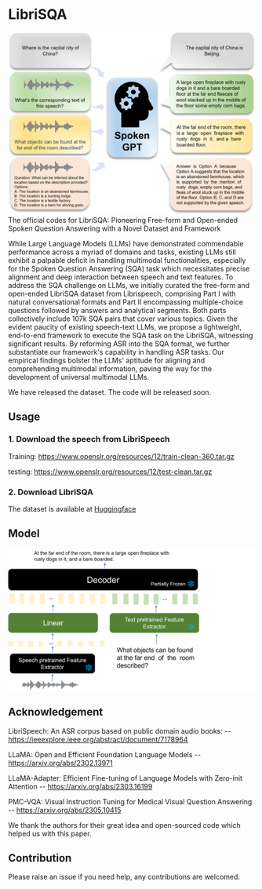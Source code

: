 # LibriSQA
<div align="center">
    <img src="https://github.com/ZihanZhaoSJTU/LibriSQA/blob/main/overview.png" width="600">
</div>
The official codes for LibriSQA: Pioneering Free-form and Open-ended Spoken Question Answering with a Novel Dataset and Framework

While Large Language Models (LLMs) have demonstrated commendable performance across a myriad of domains and tasks, existing LLMs still exhibit a palpable deficit in handling multimodal functionalities, especially for the Spoken Question Answering (SQA) task which necessitates precise alignment and deep interaction between speech and text features. To address the SQA challenge on LLMs, we initially curated the free-form and open-ended LibriSQA dataset from Librispeech, comprising Part I with natural conversational formats and Part II encompassing multiple-choice questions followed by answers and analytical segments. Both parts collectively include 107k SQA pairs that cover various topics. Given the evident paucity of existing speech-text LLMs, we propose a lightweight, end-to-end framework to execute the SQA task on the LibriSQA, witnessing significant results. By reforming ASR into the SQA format, we further substantiate our framework's capability in handling ASR tasks. Our empirical findings bolster the LLMs' aptitude for aligning and comprehending multimodal information, paving the way for the development of universal multimodal LLMs.

We have released the dataset. The code will be released soon.

## Usage
### 1. Download the speech from LibriSpeech
Training: https://www.openslr.org/resources/12/train-clean-360.tar.gz

testing: https://www.openslr.org/resources/12/test-clean.tar.gz
### 2. Download LibriSQA
The dataset is available at [Huggingface](https://huggingface.co/datasets/ZihanZhao/LibriSQA)

## Model
<div align="center">
    <img src="https://github.com/ZihanZhaoSJTU/LibriSQA/blob/main/model.png" width="600">
</div>


## Acknowledgement
LibriSpeech: An ASR corpus based on public domain audio books: -- https://ieeexplore.ieee.org/abstract/document/7178964

LLaMA: Open and Efficient Foundation Language Models -- https://arxiv.org/abs/2302.13971

LLaMA-Adapter: Efficient Fine-tuning of Language Models with Zero-init Attention -- https://arxiv.org/abs/2303.16199

PMC-VQA: Visual Instruction Tuning for Medical Visual Question Answering -- https://arxiv.org/abs/2305.10415

We thank the authors for their great idea and open-sourced code which helped us with this paper.

## Contribution

Please raise an issue if you need help, any contributions are welcomed.
